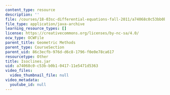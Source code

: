 ```yaml
---
content_type: resource
description: ''
file: /courses/18-03sc-differential-equations-fall-2011/a74068c0c53bb0b1041711e5471d5363_Isoclines.jar
file_type: application/java-archive
learning_resource_types: []
license: https://creativecommons.org/licenses/by-nc-sa/4.0/
ocw_type: OCWFile
parent_title: Geometric Methods
parent_type: CourseSection
parent_uid: 86c3ecfb-976d-d6c8-1796-f0e0e78ca617
resourcetype: Other
title: Isoclines.jar
uid: a74068c0-c53b-b0b1-0417-11e5471d5363
video_files:
  video_thumbnail_file: null
video_metadata:
  youtube_id: null
---
```

